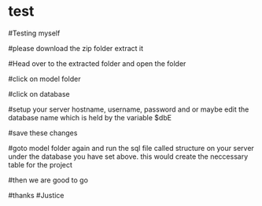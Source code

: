 # test
#Testing myself


#please download the zip folder
extract it

#Head over to the extracted folder and open the folder

#click on model folder

#click on database

#setup your server hostname, username, password and or maybe edit the database name which is held by the variable $dbE

#save these changes

#goto model folder again and run the sql file called structure on your server under the database you have set above. this would create the neccessary table for the project

#then we are good to go



#thanks
#Justice
